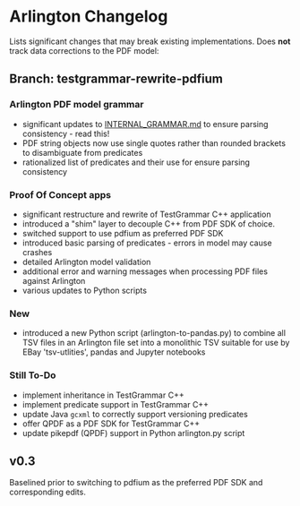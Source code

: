 # Arlington Changelog

Lists significant changes that may break existing implementations. Does **not** track data corrections to the PDF model:

## Branch: testgrammar-rewrite-pdfium

### Arlington PDF model grammar
* significant updates to [INTERNAL_GRAMMAR.md](INTERNAL_GRAMMAR.md) to ensure parsing consistency - read this!
* PDF string objects now use single quotes rather than rounded brackets to disambiguate from predicates
* rationalized list of predicates and their use for ensure parsing consistency

### Proof Of Concept apps
* significant restructure and rewrite of TestGrammar C++ application
* introduced a "shim" layer to decouple C++ from PDF SDK of choice.
* switched support to use pdfium as preferred PDF SDK
* introduced basic parsing of predicates - errors in model may cause crashes
* detailed Arlington model validation
* additional error and warning messages when processing PDF files against Arlington
* various updates to Python scripts

### New
* introduced a new Python script (arlington-to-pandas.py) to combine all TSV files in an Arlington file set into a monolithic TSV suitable for use by EBay 'tsv-utlities', pandas and Jupyter notebooks

### Still To-Do
* implement inheritance in TestGrammar C++
* implement predicate support in TestGrammar C++
* update Java `gcxml` to correctly support versioning predicates
* offer QPDF as a PDF SDK for TestGrammar C++
* update pikepdf (QPDF) support in Python arlington.py script

## v0.3

Baselined prior to switching to pdfium as the preferred PDF SDK and corresponding edits.

